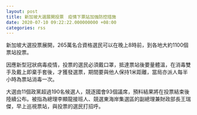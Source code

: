 ```yaml
---
layout: post
title: 新加坡大選展開投票　疫情下票站加強防控措施
date: 2020-07-10 09:22:22.000000000 +08:00
categories: rss
---
```


新加坡大選投票展開，265萬名合資格選民可以在晚上8時前，到各地大約1100個票站投票。

因應新型冠狀病毒疫情，投票的選民必須戴口罩，抵達票站後要量體溫，在消毒雙手及戴上即棄手套後，才獲發選票，期間要與他人保持1米距離，當局亦派人每半小時為票站消毒一次。

大選由11個政黨超過190名候選人，競逐國會93個議席，預料結果將在投票結束後陸續公布。被指為總理李顯龍接班人、競選東海岸集選區的副總理兼財政部長王瑞傑，早上巡視票站，與投票的選民打招呼。
